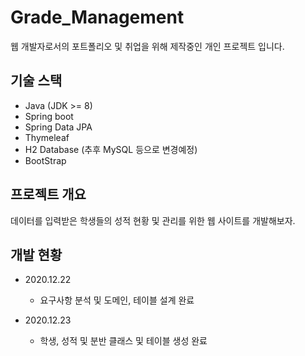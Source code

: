 # Grade_Management
웹 개발자로서의 포트폴리오 및 취업을 위해 제작중인 개인 프로젝트 입니다.

## 기술 스택
- Java (JDK >= 8)
- Spring boot
- Spring Data JPA
- Thymeleaf
- H2 Database (추후 MySQL 등으로 변경예정)
- BootStrap

## 프로젝트 개요
데이터를 입력받은 학생들의 성적 현황 및 관리를 위한 웹 사이트를 개발해보자.

## 개발 현황
- 2020.12.22
  - 요구사항 분석 및 도메인, 테이블 설계 완료

- 2020.12.23
  - 학생, 성적 및 분반 클래스 및 테이블 생성 완료
